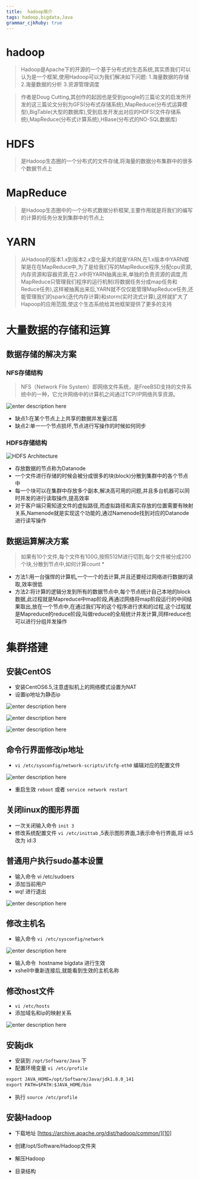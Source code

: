 ```yaml
---
title:  hadoop简介
tags: hadoop,bigdata,Java
grammar_cjkRuby: true
---
```


# hadoop
> Hadoop是Apache下的开源的一个基于分布式的生态系统,其实质我们可以认为是一个框架,使用Hadoop可以为我们解决如下问题:
1.海量数据的存储
2.海量数据的分析
3.资源管理调度 

> 作者是Doug Cutting,其创作的起因也是受到google的三篇论文的启发所开发的这三篇论文分别为GFS(分布式存储系统),MapReduce(分布式运算模型),BigTable(大型的数据库),受到启发开发出对应的HDFS(文件存储系统),MapReduce(分布式计算系统),HBase(分布式的NO-SQL数据库)

# HDFS

> 是Hadoop生态圈的一个分布式的文件存储,将海量的数据分布集群中的很多个数据节点上

# MapReduce

> 是Hadoop生态圈中的一个分布式数据分析框架,主要作用就是将我们的编写的计算的任务分发到集群中的节点上

# YARN

> 从Hadoop的版本1.x到版本2.x变化最大的就是YARN,在1.x版本中YARN框架是在在MapReduce中,为了是给我们写的MapReduce程序,分配cpu资源,内存资源和容器资源,在2.x中将YARN抽离出来,单独的负责资源的调度,而MapReduce只管理我们程序的运行机制(将数据任务分成map任务和Reduce任务),这样被抽离出来后,YARN就不仅仅能管理MapReduce任务,还能管理我们的spark(迭代内存计算)和storm(实时流式计算),这样就扩大了Hapoop的应用范围,使这个生态系统给其他框架提供了更多的支持

# 大量数据的存储和运算
## 数据存储的解决方案

### NFS存储结构
> NFS（Network File System）即网络文件系统，是FreeBSD支持的文件系统中的一种，它允许网络中的计算机之间通过TCP/IP网络共享资源。

![enter description here][1]

- 缺点1:在某个节点上上共享的数据并发量过高
- 缺点2:单一一个节点损坏,节点进行写操作的时候如何同步

### HDFS存储结构

![HDFS Architecture][2]

- 存放数据的节点称为Datanode
- 一个文件进行存储的时候会被分成很多的块(block)分散到集群中的各个节点中
- 每一个块可以在集群中存放多个副本,解决高可用的问题,并且多台机器可以同时并发的进行读取操作,提高效率
- 对于客户端只需知道文件的虚拟路径,而虚拟路径和真实存放的位置需要有映射关系,Namenode就是实现这个功能的,通过Namenode找到对应的Datanode进行读写操作

## 数据运算解决方案

> 如果有10个文件,每个文件有100G,按照512M进行切割,每个文件被分成200个块,分散到节点中,如何计算count *

- 方法1:用一台强悍的计算机,一个一个的去计算,并且还要经过网络进行数据的读取,效率很低
- 方法2:将计算的逻辑分发到所有的数据节点中,每个节点统计自己本地的block数据,此过程就是Mapreduce中map阶段,再通过网络将map阶段运行的中间结果取出,放在一个节点中,在通过我们写的这个程序进行求和的过程,这个过程就是Mapreduce的reduce阶段,叫做reduce的全局统计并发计算,同样reduce也可以进行分组并发操作

# 集群搭建

## 安装CentOS

- 安装CentOS6.5,注意虚拟机上的网络模式设置为NAT
- 设置ip地址为静态ip

![enter description here][3]

![enter description here][4]

![enter description here][5]

## 命令行界面修改ip地址

- `vi /etc/sysconfig/network-scripts/ifcfg-eth0` 编辑对应的配置文件

![enter description here][6]

- 重启生效 `reboot` 或者 `service network restart`

## 关闭linux的图形界面

- 一次关闭输入命令 `init 3`
- 修改系统配置文件 `vi /etc/inittab` ,5表示图形界面,3表示命令行界面,将 id:5 改为 id:3

## 普通用户执行sudo基本设置

- 输入命令 vi /etc/sudoers
- 添加当前用户
- wq! 进行退出

![enter description here][7]

## 修改主机名

- 输入命令 `vi /etc/sysconfig/network`

![enter description here][8]

- 输入命令  hostname bigdata 进行生效
- xshell中重新连接后,就能看到生效的主机名称

## 修改host文件

- `vi /etc/hosts`
- 添加域名和ip的映射关系

![enter description here][9]

## 安装jdk

- 安装到 `/opt/Software/Java` 下
- 配置环境变量 `vi /etc/profile`

``` xml
export JAVA_HOME=/opt/Software/Java/jdk1.8.0_141
export PATH=$PATH:$JAVA_HOME/bin
```
- 执行 `source /etc/profile`

## 安装Hadoop

- 下载地址 [https://archive.apache.org/dist/hadoop/common/][10]
- 创建/opt/Software/Hadoop文件夹
- 解压Hadoop
- 目录结构


  [1]: https://www.github.com/xiesen310/notes_Images/raw/master/images/1507556677357.jpg
  [2]: https://www.github.com/xiesen310/notes_Images/raw/master/images/1507556727724.jpg
  [3]: https://www.github.com/xiesen310/notes_Images/raw/master/images/1507556959317.jpg
  [4]: https://www.github.com/xiesen310/notes_Images/raw/master/images/1507556975197.jpg
  [5]: https://www.github.com/xiesen310/notes_Images/raw/master/images/1507556999256.jpg
  [6]: https://www.github.com/xiesen310/notes_Images/raw/master/images/1507557307816.jpg
  [7]: https://www.github.com/xiesen310/notes_Images/raw/master/images/1507557208536.jpg
  [8]: https://www.github.com/xiesen310/notes_Images/raw/master/images/1507557413846.jpg
  [9]: https://www.github.com/xiesen310/notes_Images/raw/master/images/1507557486037.jpg
  [10]: https://archive.apache.org/dist/hadoop/common/